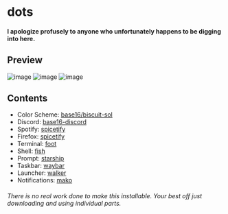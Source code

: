# dots

#### I apologize profusely to anyone who unfortunately happens to be digging into here.

## Preview
![image](https://0x0.st/KHvn.png)
![image](https://0x0.st/KHv5.png)
![image](https://0x0.st/KHvR.png)

## Contents
- Color Scheme: [base16/biscuit-sol](https://github.com/imbypass/dots/blob/main/.local/share/flavours/base16/schemes/tinted-theming/biscuit-sol-dark-base16.yaml)
- Discord: [base16-discord](https://github.com/imbypass/base16-discord)
- Spotify: [spicetify](https://github.com/imbypass/dots/tree/main/.config/spicetify)
- Firefox: [spicetify](https://github.com/imbypass/dots/tree/main/.mozilla/firefox/li1xg7z9.default-release/chrome)
- Terminal: [foot](https://github.com/imbypass/dots/tree/main/.config/foot)
- Shell: [fish](https://github.com/imbypass/dots/tree/main/.config/fish)
- Prompt: [starship](https://github.com/imbypass/dots/tree/main/.config/starship.toml)
- Taskbar: [waybar](https://github.com/imbypass/dots/tree/main/.config/waybar)
- Launcher: [walker](https://github.com/imbypass/dots/tree/main/.config/walker)
- Notifications: [mako](https://github.com/imbypass/dots/tree/main/.config/mako)

###### There is no real work done to make this installable. Your best off just downloading and using individual parts.
